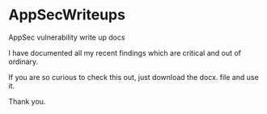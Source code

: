 # AppSecWriteups

AppSec vulnerability write up docs

I have documented all my recent findings which are critical and out of ordinary. 

If you are so curious to check this out, just download the docx. file and use it. 

Thank you.




